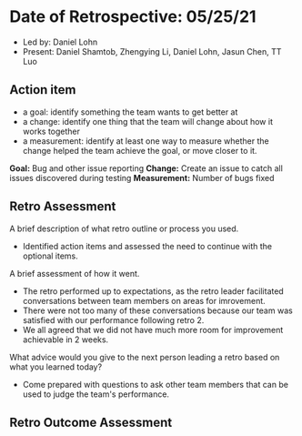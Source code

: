 # Date of Retrospective: 05/25/21

* Led by: Daniel Lohn
* Present: Daniel Shamtob, Zhengying Li, Daniel Lohn, Jasun Chen, TT Luo

## Action item

* a goal: identify something the team wants to get better at
* a change: identify one thing that the team will change about how it works together
* a measurement: identify at least one way to measure whether the change helped the team achieve the goal, or move closer to it.

**Goal:** Bug and other issue reporting
**Change:** Create an issue to catch all issues discovered during testing
**Measurement:**  Number of bugs fixed

## Retro Assessment
A brief description of what retro outline or process you used.
- Identified action items and assessed the need to continue with the optional items.

A brief assessment of how it went.
- The retro performed up to expectations, as the retro leader facilitated conversations between team members on areas for imrovement.
- There were not too many of these conversations because our team was satisfied with our performance following retro 2.
- We all agreed that we did not have much more room for improvement achievable in 2 weeks.

What advice would you give to the next person leading a retro
  based on what you learned today?
- Come prepared with questions to ask other team members that can be used to judge the team's performance.


## Retro Outcome Assessment

